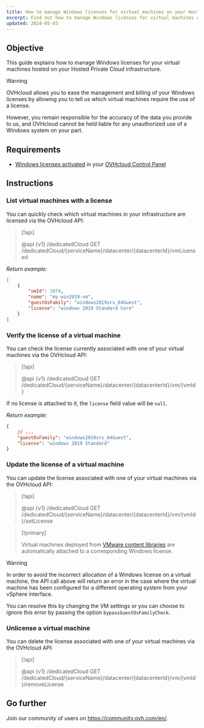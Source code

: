 ```yaml
---
title: How to manage Windows licenses for virtual machines on your Hosted Private Cloud infrastructure
excerpt: Find out how to manage Windows licenses for virtual machines on your OVHcloud Hosted Private Cloud infrastructure
updated: 2024-05-03
---
```


## Objective

This guide explains how to manage Windows licenses for your virtual machines hosted on your Hosted Private Cloud infrastructure.

> [!warning]
>
> OVHcloud allows you to ease the management and billing of your Windows licenses by allowing you to tell us which virtual machines require the use of a license.
> 
> However, you remain responsible for the accuracy of the data you provide to us, and OVHcloud cannot be held liable for any unauthorized use of a Windows system on your part.

## Requirements

- [Windows licenses activated](manager_ovh_private_cloud#licence-windows.) in your [OVHcloud Control Panel](manager.)

## Instructions

### List virtual machines with a license

You can quickly check which virtual machines in your infrastructure are licensed via the OVHcloud API:

> [!api]
>
> @api {v1} /dedicatedCloud GET /dedicatedCloud/{serviceName}/datacenter/{datacenterId}/vmLicensed
>

*Return example:*

```json
[
    {
        "vmId": 1074,
        "name": "my-win2019-vm",
        "guestOsFamily": "windows2019srv_64Guest",
        "license": "windows 2019 Standard Core"
    }
]
```

### Verify the license of a virtual machine

You can check the license currently associated with one of your virtual machines via the OVHcloud API:

> [!api]
>
> @api {v1} /dedicatedCloud GET /dedicatedCloud/{serviceName}/datacenter/{datacenterId}/vm/{vmId}
>

If no license is attached to it, the `license` field value will be `null`.

*Return example:*

```json
{
    // ...
    "guestOsFamily": "windows2019srv_64Guest",
    "license": "windows 2019 Standard"
}
```

### Update the license of a virtual machine

You can update the license associated with one of your virtual machines via the OVHcloud API:

> [!api]
>
> @api {v1} /dedicatedCloud GET /dedicatedCloud/{serviceName}/datacenter/{datacenterId}/vm/{vmId}/setLicense
>

> [!primary]
>
> Virtual machines deployed from [VMware content libraries](how_to_use_content_library1.) are automatically attached to a corresponding Windows license.

> [!warning]
>
> In order to avoid the incorrect allocation of a Windows license on a virtual machine, the API call above will return an error in the case where the virtual machine has been configured for a different operating system from your vSphere interface. 
>
> You can resolve this by changing the VM settings or you can choose to ignore this error by passing the option `bypassGuestOsFamilyCheck`.

### Unlicense a virtual machine

You can delete the license associated with one of your virtual machines via the OVHcloud API:

> [!api]
>
> @api {v1} /dedicatedCloud GET /dedicatedCloud/{serviceName}/datacenter/{datacenterId}/vm/{vmId}/removeLicense
>

## Go further

Join our community of users on <https://community.ovh.com/en/>.
